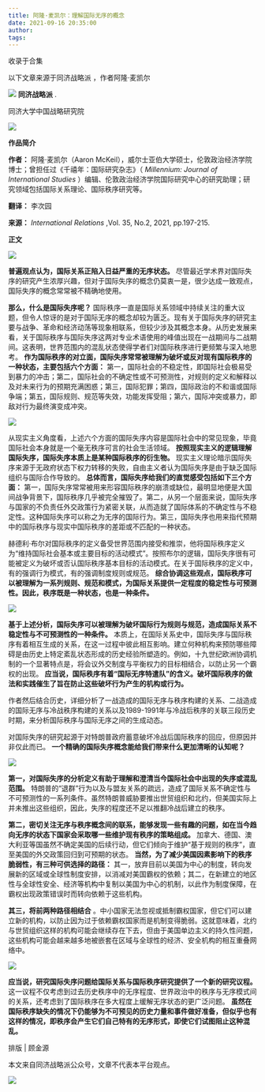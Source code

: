 ```yaml
---
title: 阿隆·麦凯尔：理解国际无序的概念
date: 2021-09-16 20:35:00
author: 
tags: 
---
```



收录于合集

以下文章来源于同济战略派 ，作者阿隆·麦凯尔

![](/images/537/2.png) **同济战略派** .

同济大学中国战略研究院

![](/images/537/3.gif)

  

**作品简介**

  

 **作者：** 阿隆·麦凯尔（Aaron McKeil），威尔士亚伯大学硕士，伦敦政治经济学院博士；曾担任过《千禧年：国际研究杂志》（
_Millennium: Journal of International Studies_
）编辑、伦敦政治经济学院国际研究中心的研究助理；研究领域包括国际关系理论、国际秩序研究等。

 **翻译：** 李次园  

 **来源：** _International Relations_ ,Vol. 35, No.2, 2021, pp.197-215.

  

 **正文**

  

![](/images/537/4.png)

  

 **普遍观点认为，国际关系正陷入日益严重的无序状态。**
尽管最近学术界对国际失序的研究产生浓厚兴趣，但对于国际失序的概念仍莫衷一是，很少达成一致观点，国际失序的概念常常被不精确地使用。

  

 **那么，什么是国际失序呢？**
国际秩序一直是国际关系领域中持续关注的重大议题，但令人惊讶的是对于国际无序的概念却较为匮乏。现有关于国际失序的研究主要与战争、革命和经济动荡等现象相联系，但较少涉及其概念本身。从历史发展来看，关于国际秩序与国际失序这两对专业术语使用的峰值出现在一战期间与二战期间。这表明，世界范围内的混乱状态使得学者们对国际秩序进行更频繁与深入地思考。
**作为国际秩序的对立面，国际失序常常被理解为破坏或反对现有国际秩序的一种状态，主要包括六个方面：**
第一，国际社会的不稳定性，即国际社会极易受到暴力的冲击；第二，国际社会的不确定性或不可预测性，对规则的定义和解释以及对未来行为的预期充满困惑；第三，国际犯罪；第四，国际政治的不和谐或国际争端；第五，国际规则、规范等失效，功能发挥受阻；第六，国际冲突或暴力，即敌对行为最终演变成冲突。

  

![](/images/537/5.png)

  

从现实主义角度看，上述六个方面的国际失序内容是国际社会中的常见现象，毕竟国际社会本身就是一个毫无秩序可言的社会生活领域。
**按照现实主义的逻辑理解国际失序，国际失序本质上是某种国际秩序的衍生物。**
现实主义理论暗示国际失序来源于无政府状态下权力转移的失败，自由主义者认为国际失序是由于缺乏国际组织与国际合作导致的。
**总体而言，国际失序给我们的直觉感受包括如下三个方面：**
第一，国际失序常常被用来形容国际秩序的崩溃或缺位，最明显地便是大国间战争背景下，国际秩序几乎被完全摧毁了。第二，从另一个层面来说，国际失序与国家的不负责任外交政策行为紧密关联，从而造就了国际体系的不确定性与不稳定性。这种国际失序可以称之为无序的国际行为。第三，国际失序也用来指代预期中的国际秩序与现实中国际秩序的差距或不匹配的一种状态。

  

赫德利·布尔对国际秩序的定义备受世界范围内接受和推崇，他将国际秩序定义为“维持国际社会基本或主要目标的活动模式”。按照布尔的逻辑，国际失序很有可能被定义为破坏或否认国际秩序基本目标的活动模式。在关于国际秩序的定义中，有的强调行为模式，有的强调制度规则或规范。
**综合协调这些观点，国际秩序可以被理解为一系列规则、规范和模式，为国际关系提供一定程度的稳定性与可预测性。因此，秩序既是一种状态，也是一种条件。**

  

![](/images/537/6.png)

  

 **基于上述分析，国际失序可以被理解为破坏国际行为规则与规范，造成国际关系不稳定性与不可预测性的一种条件。**
本质上，在国际关系史中，国际失序与国际秩序有着相互生成的关系，在这一过程中彼此相互影响。建立何种机构来预防哪些障碍是由历史上特定紊乱状态形成的历史经验所塑造的。例如，十九世纪欧洲协调机制的一个显著特点是，将会议外交制度与平衡权力的目标相结合，以防止另一个霸权的出现。
**应当说，国际秩序有着“国际无序特遣队”的含义。破坏国际秩序的做法和实践催生了旨在防止这些破坏行为产生的机构或行为。**

  

作者然后结合历史，详细分析了一战造成的国际无序与秩序构建的关系、二战造成的国际无序与冷战秩序构建的关系以及1989-1991年与冷战后秩序的关联三段历史时期，来分析国际秩序与国际无序之间的生成动态。

  

对国际失序的研究起源于对特朗普政府蓄意破坏冷战后国际秩序的回应，但原因并非仅此而已。 **一个精确的国际失序概念能给我们带来什么更加清晰的认知呢？**

  

![](/images/537/7.png)

  

 **第一，对国际失序的分析定义有助于理解和澄清当今国际社会中出现的失序或混乱范围。**
特朗普的“退群”行为以及与盟友关系的疏远，造成了国际关系不确定性与不可预测性的一系列条件。虽然特朗普威胁要推出世贸组织和北约，但美国实际上并未推出这些组织，因此，失序的程度还不足以推翻冷战后建立的秩序。

  

 **第二，密切关注无序与秩序概念间的联系，能够发现一些有趣的问题，如在当今趋向无序的状态下国家会采取哪一些维护现有秩序的策略组成。**
加拿大、德国、澳大利亚等国虽然不确定美国的后续行动，但它们倾向于维护“基于规则的秩序”，直至美国的外交政策回归到可预期的状态。
**当然，为了减少美国因素影响下的秩序脆弱性，有三种可供选择的路径：**
其一，放弃目前以美国为中心的制度，转向发展新的区域或全球性制度安排，以消减对美国霸权的依赖；其二，在新建立的地区性与全球性安全、经济等机构中复制以美国为中心的机制，以此作为制度保障，在霸权出现政策错误时而转向依赖于这些机构。

  

 **其三，将前两种路径相结合**
。中小国家无法忽视或抵制霸权国家，但它们可以建立新的机构，以防止因为过于依赖霸权国家而是机制变得脆弱。这就意味着，北约与世贸组织这样的机构可能会继续存在下去，但由于美国单边主义的持久性问题，这些机构可能会越来越多地被嵌套在区域与全球性的经济、安全机构的相互重叠网络中。

  

![](/images/537/8.png)

  

 **应当说，研究国际失序问题给国际关系与国际秩序研究提供了一个新的研究议程。**
这一议程不仅考虑到过去历史秩序中的无序程度、世界政治中的秩序与无序模式间的关系，还考虑到了国际秩序在多大程度上缓解无序状态的更广泛问题。
**虽然在国际秩序缺失的情况下仍能够为不可预见的历史力量和事件做好准备，但似乎也有这样的情况，即秩序会产生它们自己特有的无序形式，即使它们试图阻止这种混乱。**

  

排版 | 顾金源

本文来自同济战略派公众号，文章不代表本平台观点。

![](/images/537/9.gif)

